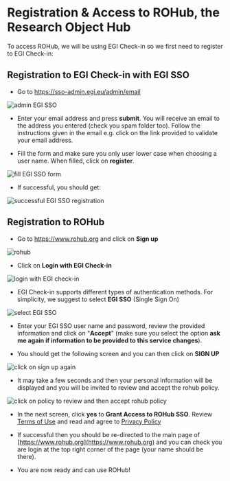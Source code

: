 # Registration & Access to ROHub, the Research Object Hub 

To access ROHub, we will be using EGI Check-in so we first need to register to EGI Check-in:

## Registration to EGI Check-in with EGI SSO

- Go to https://sso-admin.egi.eu/admin/email

![admin EGI SSO](images/egi-email.png)

- Enter your email address and press **submit**. You will receive an email to the address you entered (check you spam folder too).
  Follow the instructions given in the email e.g. click on the link provided to validate your email address.

- Fill the form and make sure you only user lower case when choosing a user name. When filled, click on **register**.

![fill EGI SSO form](images/EGI-SSO-form.png)

- If successful, you should get:

![successful EGI SSO registration](images/EGI-SSO-success.png)

## Registration to ROHub

- Go to https://www.rohub.org and click on **Sign up**

![rohub](images/rohub.png)

- Click on **Login with EGI Check-in**

![login with EGI check-in](images/register-rohub.png)

- EGI Check-in supports different types of authentication methods. For simplicity, we suggest to select **EGI SSO** (Single Sign On)

![select EGI SSO](images/EGI-SSO.png)

- Enter your EGI SSO user name and password, review the provided information and click on "**Accept**" (make sure you select the option **ask me again if information to be provided to this service changes**).

- You should get the following screen and you can then click on **SIGN UP**

![click on sign up again](images/signup-rohub.png)

- It may take a few seconds and then your personal information will be displayed and you will be invited to review and accept the rohub policy.

![click on policy to review and then accept rohub policy](images/rohub-policy.png)

- In the next screen, click **yes** to **Grant Access to ROHub SSO**. Review [Terms of Use](https://reliance.rohub.org/about?terms_of_service) and read and agree to [Privacy Policy](https://reliance.rohub.org/about?priv_policy)


- If successful then you should be re-directed to the main page of [https://www.rohub.org](https://www.rohub.org) and you can check you are login at the top right corner of the page (your name should be there).

- You are now ready and can use ROHub!

